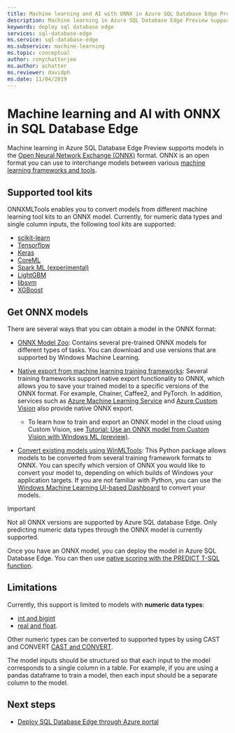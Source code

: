 ```yaml
---
title: Machine learning and AI with ONNX in Azure SQL Database Edge Preview | Microsoft Docs
description: Machine learning in Azure SQL Database Edge Preview supports models in the Open Neural Network Exchange (ONNX) format. ONNX is an open format you can use to interchange models between various machine learning frameworks and tools.
keywords: deploy sql database edge
services: sql-database-edge
ms.service: sql-database-edge
ms.subservice: machine-learning
ms.topic: conceptual
author: ronychatterjee
ms.author: achatter
ms.reviewer: davidph
ms.date: 11/04/2019
---
```


# Machine learning and AI with ONNX in SQL Database Edge

Machine learning in Azure SQL Database Edge Preview supports models in the [Open Neural Network Exchange (ONNX)](https://onnx.ai/) format. ONNX is an open format you can use to interchange models between various [machine learning frameworks and tools](https://onnx.ai/supported-tools).

## Supported tool kits

ONNXMLTools enables you to convert models from different machine learning tool kits to an ONNX model. Currently, for numeric data types and single column inputs, the following tool kits are supported:

* [scikit-learn](https://github.com/onnx/sklearn-onnx)
* [Tensorflow](https://github.com/onnx/tensorflow-onnx)
* [Keras](https://github.com/onnx/keras-onnx)
* [CoreML](https://github.com/onnx/onnxmltools)
* [Spark ML (experimental)](https://github.com/onnx/onnxmltools/tree/master/onnxmltools/convert/sparkml)
* [LightGBM](https://github.com/onnx/onnxmltools)
* [libsvm](https://github.com/onnx/onnxmltools)
* [XGBoost](https://github.com/onnx/onnxmltools)

## Get ONNX models

There are several ways that you can obtain a model in the ONNX format:

- [ONNX Model Zoo](https://github.com/onnx/models): Contains several pre-trained ONNX models for different types of tasks. You can download and use versions that are supported by Windows Machine Learning.

- [Native export from machine learning training frameworks](https://onnx.ai/supported-tools): Several training frameworks support native export functionality to ONNX, which allows you to save your trained model to a specific versions of the ONNX format. For example, Chainer, Caffee2, and PyTorch. In addition, services such as [Azure Machine Learning Service](https://azure.microsoft.com/services/machine-learning-service/) and [Azure Custom Vision](https://docs.microsoft.com/azure/cognitive-services/custom-vision-service/getting-started-build-a-classifier) also provide native ONNX export.

  - To learn how to train and export an ONNX model in the cloud using Custom Vision, see [Tutorial: Use an ONNX model from Custom Vision with Windows ML (preview)](https://docs.microsoft.com/azure/cognitive-services/custom-vision-service/custom-vision-onnx-windows-ml).

- [Convert existing models using WinMLTools](https://docs.microsoft.com/windows/ai/windows-ml/convert-model-winmltools): This Python package allows models to be converted from several training framework formats to ONNX. You can specify which version of ONNX you would like to convert your model to, depending on which builds of Windows your application targets. If you are not familiar with Python, you can use the [Windows Machine Learning UI-based Dashboard](https://github.com/Microsoft/Windows-Machine-Learning/tree/master/Tools/WinMLDashboard) to  convert your models.

> [!IMPORTANT]
> Not all ONNX versions are supported by Azure SQL database Edge. Only predicting numeric data types through the ONNX model is currently supported.

Once you have an ONNX model, you can deploy the model in Azure SQL Database Edge. You can then use [native scoring with the PREDICT T-SQL function](/sql/advanced-analytics/sql-native-scoring/).

## Limitations

Currently, this support is limited to models with **numeric data types**:

- [int and bigint](https://docs.microsoft.com/sql/t-sql/data-types/int-bigint-smallint-and-tinyint-transact-sql5)
- [real and float](https://docs.microsoft.com/sql/t-sql/data-types/float-and-real-transact-sql).
  
Other numeric types can be converted to supported types by using CAST and CONVERT [CAST and CONVERT](https://docs.microsoft.com/sql/t-sql/functions/cast-and-convert-transact-sql).

The model inputs should be structured so that each input to the model corresponds to a single column in a table. For example, if you are using a pandas dataframe to train a model, then each input should be a separate column to the model.

## Next steps

- [Deploy SQL Database Edge through Azure portal](deploy-portal.md)
